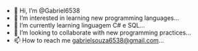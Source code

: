 - 👋 Hi, I’m @Gabriel6538
- 👀 I’m interested in learning new programming languages...
- 🌱 I’m currently learning  linguagem C# e SQL...
- 💞️ I’m looking to collaborate with new programming practices...
- 📫 How to reach me gabrielsouza6538@gmail.com...

<!---
Gabriel6538/Gabriel6538 is a ✨ special ✨ repository because its `README.md` (this file) appears on your GitHub profile.
You can click the Preview link to take a look at your changes.
--->
